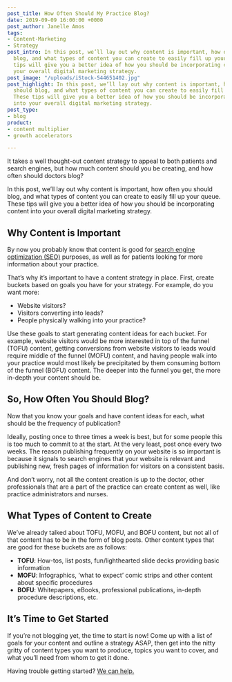 ```yaml
---
post_title: How Often Should My Practice Blog?
date: 2019-09-09 16:00:00 +0000
post_author: Janelle Amos
tags:
- Content-Marketing
- Strategy
post_intro: In this post, we’ll lay out why content is important, how often you should
  blog, and what types of content you can create to easily fill up your queue. These
  tips will give you a better idea of how you should be incorporating content into
  your overall digital marketing strategy.
post_image: "/uploads/iStock-544651402.jpg"
post_highlight: In this post, we’ll lay out why content is important, how often you
  should blog, and what types of content you can create to easily fill up your queue.
  These tips will give you a better idea of how you should be incorporating content
  into your overall digital marketing strategy.
post_type:
- blog
product:
- content multiplier
- growth accelerators

---
```

It takes a well thought-out content strategy to appeal to both patients and search engines, but how much content should you be creating, and how often should doctors blog?

In this post, we’ll lay out why content is important, how often you should blog, and what types of content you can create to easily fill up your queue. These tips will give you a better idea of how you should be incorporating content into your overall digital marketing strategy.

## Why Content is Important

By now you probably know that content is good for [search engine optimization (SEO)](https://doctorlogic.com/content/galleries/why-seo-matters.html "DoctorLogic Blog SEO") purposes, as well as for patients looking for more information about your practice.

That’s why it’s important to have a content strategy in place. First, create buckets based on goals you have for your strategy. For example, do you want more:

* Website visitors?
* Visitors converting into leads?
* People physically walking into your practice?

Use these goals to start generating content ideas for each bucket. For example, website visitors would be more interested in top of the funnel (TOFU) content, getting conversions from website visitors to leads would require middle of the funnel (MOFU) content, and having people walk into your practice would most likely be precipitated by them consuming bottom of the funnel (BOFU) content. The deeper into the funnel you get, the more in-depth your content should be.

## So, How Often You Should Blog?

Now that you know your goals and have content ideas for each, what should be the frequency of publication?

Ideally, posting once to three times a week is best, but for some people this is too much to commit to at the start. At the very least, post once every two weeks. The reason publishing frequently on your website is so important is because it signals to search engines that your website is relevant and publishing new, fresh pages of information for visitors on a consistent basis.

  
And don’t worry, not all the content creation is up to the doctor, other professionals that are a part of the practice can create content as well, like practice administrators and nurses.

## What Types of Content to Create

We’ve already talked about TOFU, MOFU, and BOFU content, but not all of that content has to be in the form of blog posts. Other content types that are good for these buckets are as follows:

* **TOFU**: How-tos, list posts, fun/lighthearted slide decks providing basic information
* **MOFU**: Infographics, ‘what to expect’ comic strips and other content about specific procedures
* **BOFU**: Whitepapers, eBooks, professional publications, in-depth procedure descriptions, etc.

## It’s Time to Get Started

If you’re not blogging yet, the time to start is now! Come up with a list of goals for your content and outline a strategy ASAP, then get into the nitty gritty of content types you want to produce, topics you want to cover, and what you’ll need from whom to get it done.

  
Having trouble getting started? [We can help.](https://doctorlogic.com/growth-accelerators/content-marketing)